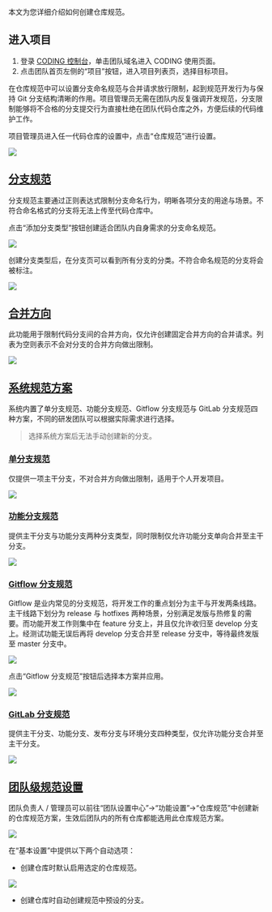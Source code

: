 本文为您详细介绍如何创建仓库规范。

## 进入项目

1. 登录 [CODING 控制台](https://console.cloud.tencent.com/coding)，单击团队域名进入 CODING 使用页面。
2. 点击团队首页左侧的“项目”按钮，进入项目列表页，选择目标项目。

在仓库规范中可以设置分支命名规范与合并请求放行限制，起到规范开发行为与保持 Git 分支结构清晰的作用。项目管理员无需在团队内反复强调开发规范，分支限制能够将不合格的分支提交行为直接杜绝在团队代码仓库之外，方便后续的代码维护工作。

项目管理员进入任一代码仓库的设置中，点击“仓库规范”进行设置。

![](https://help-assets.codehub.cn/enterprise/20220808170737.png)

## [分支规范](#branch-rule)

分支规范主要通过正则表达式限制分支命名行为，明晰各项分支的用途与场景。不符合命名格式的分支将无法上传至代码仓库中。

点击“添加分支类型”按钮创建适合团队内自身需求的分支命名规范。

![](https://help-assets.codehub.cn/enterprise/20220809114036.png)

创建分支类型后，在分支页可以看到所有分支的分类。不符合命名规范的分支将会被标注。

![](https://help-assets.codehub.cn/enterprise/20220809160330.png)

## [合并方向](#merge-way)

此功能用于限制代码分支间的合并方向，仅允许创建固定合并方向的合并请求。列表为空则表示不会对分支的合并方向做出限制。

![](https://help-assets.codehub.cn/enterprise/20220809143231.png)

## [系统规范方案](#system)

系统内置了单分支规范、功能分支规范、Gitflow 分支规范与 GitLab 分支规范四种方案，不同的研发团队可以根据实际需求进行选择。

> 选择系统方案后无法手动创建新的分支。

### [单分支规范](#single-branch)

仅提供一项主干分支，不对合并方向做出限制，适用于个人开发项目。

![](https://help-assets.codehub.cn/enterprise/20220809145520.png)

### [功能分支规范](#feature-branch)

提供主干分支与功能分支两种分支类型，同时限制仅允许功能分支单向合并至主干分支。

![](https://help-assets.codehub.cn/enterprise/20220809145940.png)

### [Gitflow 分支规范](#gitflow)

Gitflow 是业内常见的分支规范，将开发工作的重点划分为主干与开发两条线路。主干线路下划分为 release 与 hotfixes 两种场景，分别满足发版与热修复的需要。而功能开发工作则集中在 feature 分支上，并且仅允许收归至 develop 分支上。经测试功能无误后再将 develop 分支合并至 release 分支中，等待最终发版至 master 分支中。

![](https://help-assets.codehub.cn/enterprise/20220809112302.png)

点击“Gitflow 分支规范”按钮后选择本方案并应用。

![](https://help-assets.codehub.cn/enterprise/20220809151919.png)

### [GitLab 分支规范](#gitlab)

提供主干分支、功能分支、发布分支与环境分支四种类型，仅允许功能分支合并至主干分支。

![](https://help-assets.codehub.cn/enterprise/20220809152556.png)

## [团队级规范设置](#team-rule)

团队负责人 / 管理员可以前往“团队设置中心”→“功能设置”→“仓库规范”中创建新的仓库规范方案，生效后团队内的所有仓库都能选用此仓库规范方案。

![](https://help-assets.codehub.cn/enterprise/20220810105611.png)

在“基本设置”中提供以下两个自动选项：

-   创建仓库时默认启用选定的仓库规范。

![](https://help-assets.codehub.cn/enterprise/20220810111943.png)

-   创建仓库时自动创建规范中预设的分支。
